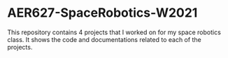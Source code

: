 # AER627-SpaceRobotics-W2021
This repository contains 4 projects that I worked on for my space robotics class. It shows the code and documentations related to each of the projects. 
